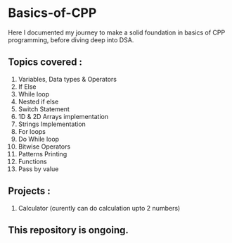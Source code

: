# Basics-of-CPP
Here I documented my journey to make a solid foundation in basics of CPP programming, before diving deep into DSA.

## Topics covered :
1. Variables, Data types & Operators 
2. If Else
3. While loop
4. Nested if else
5. Switch Statement
6. 1D & 2D Arrays implementation
7. Strings Implementation
8. For loops
9. Do While loop
10. Bitwise Operators
11. Patterns Printing
12. Functions
13. Pass by value

## Projects :
1. Calculator (curently can do calculation upto 2 numbers)

## This repository is ongoing.
